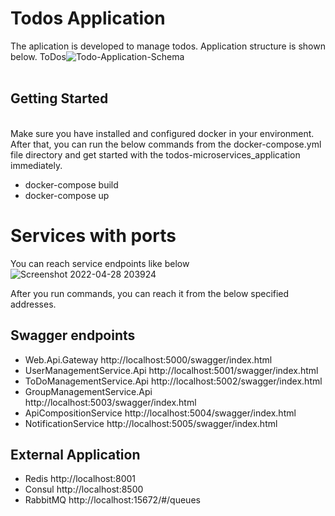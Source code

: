 # Todos Application
The aplication is developed to manage todos. Application structure is shown below.
ToDos![Todo-Application-Schema](https://user-images.githubusercontent.com/8994712/165810202-e0cedde3-3443-47b7-9105-3534f5257372.png)
<br />
<br />
## <b>Getting Started</b>
<br />
Make sure you have installed and configured docker in your environment. After that, you can run the below commands from the docker-compose.yml file directory and get started with the todos-microservices_application immediately.

- docker-compose build
- docker-compose up

# Services with ports
You can reach service endpoints like below
<br/>
![Screenshot 2022-04-28 203924](https://user-images.githubusercontent.com/8994712/165814276-cfbe0f65-c919-4da6-9eb3-f1cbe4370c71.png)

After you run commands, you can reach it from the below specified addresses.

## Swagger endpoints
																	
- Web.Api.Gateway						      http://localhost:5000/swagger/index.html
- UserManagementService.Api			  http://localhost:5001/swagger/index.html				
- ToDoManagementService.Api			  http://localhost:5002/swagger/index.html				
- GroupManagementService.Api		  http://localhost:5003/swagger/index.html			
- ApiCompositionService				    http://localhost:5004/swagger/index.html
- NotificationService					    http://localhost:5005/swagger/index.html			

## External Application
- Redis								   http://localhost:8001
- Consul								 http://localhost:8500
- RabbitMQ							 http://localhost:15672/#/queues

